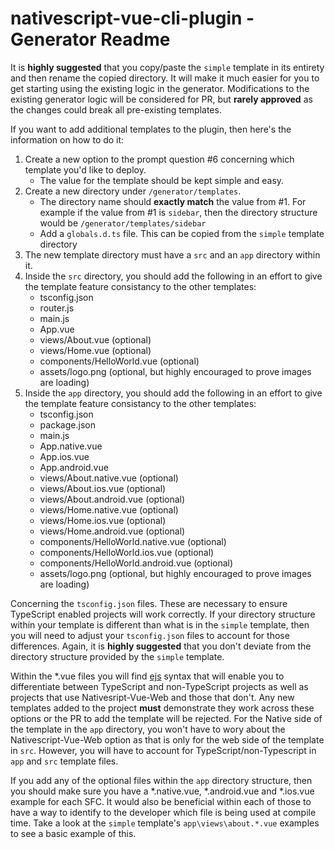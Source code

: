 # nativescript-vue-cli-plugin - Generator Readme

 It is __highly suggested__ that you copy/paste the `simple` template in its entirety and then rename the copied directory.  It will make it much easier for you to get starting using the existing logic in the generator.  Modifications to the existing generator logic will be considered for PR, but __rarely approved__ as the changes could break all pre-existing templates.

If you want to add additional templates to the plugin, then here's the information on how to do it:

1.  Create a new option to the prompt question #6 concerning which template you'd like to deploy.
    * The value for the template should be kept simple and easy.
2.  Create a new directory under `/generator/templates`. 
    * The directory name should __exactly match__ the value from #1.  For example if the value from #1 is `sidebar`, then the directory structure would be `/generator/templates/sidebar`
    * Add a `globals.d.ts` file.  This can be copied from the `simple` template directory
3.  The new template directory must have a `src` and an `app` directory within it.    
4.  Inside the `src` directory, you should add the following in an effort to give the template feature consistancy to the other templates:
    *  tsconfig.json
    *  router.js
    *  main.js
    *  App.vue
    *  views/About.vue (optional)
    *  views/Home.vue (optional)
    *  components/HelloWorld.vue (optional)
    *  assets/logo.png (optional, but highly encouraged to prove images are loading)
5.  Inside the `app` directory, you should add the following in an effort to give the template feature consistancy to the other templates:
    *  tsconfig.json
    *  package.json
    *  main.js
    *  App.native.vue
    *  App.ios.vue
    *  App.android.vue
    *  views/About.native.vue (optional)
    *  views/About.ios.vue (optional)
    *  views/About.android.vue (optional)
    *  views/Home.native.vue (optional)
    *  views/Home.ios.vue (optional)
    *  views/Home.android.vue (optional)
    *  components/HelloWorld.native.vue (optional)
    *  components/HelloWorld.ios.vue (optional)
    *  components/HelloWorld.android.vue (optional)
    *  assets/logo.png (optional, but highly encouraged to prove images are loading)

Concerning the `tsconfig.json` files.  These are necessary to ensure TypeScript enabled projects will work correctly.  If your directory structure within your template is different than what is in the `simple` template, then you will need to adjust your `tsconfig.json` files to account for those differences.  Again, it is __highly suggested__ that you don't deviate from the directory structure provided by the `simple` template.

Within the \*.vue files you will find [ejs](https://github.com/mde/ejs) syntax that will enable you to differentiate between TypeScript and non-TypeScript projects as well as projects that use Nativesript-Vue-Web and those that don't.  Any new templates added to the project __must__ demonstrate they work across these options or the PR to add the template will be rejected.  For the Native side of the template in the `app` directory, you won't have to wory about the Nativescript-Vue-Web option as that is only for the web side of the template in `src`.  However, you will have to account for TypeScript/non-Typescript in `app` and `src` template files.

If you add any of the optional files within the `app` directory structure, then you should make sure you have a \*.native.vue, \*.android.vue and \*.ios.vue example for each SFC.  It would also be beneficial within each of those to have a way to identify to the developer which file is being used at compile time.  Take a look at the `simple` template's `app\views\about.*.vue` examples to see a basic example of this.